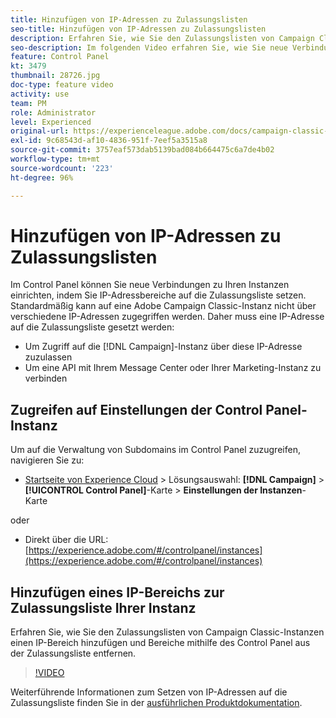 ```yaml
---
title: Hinzufügen von IP-Adressen zu Zulassungslisten
seo-title: Hinzufügen von IP-Adressen zu Zulassungslisten
description: Erfahren Sie, wie Sie den Zulassungslisten von Campaign Classic-Instanzen einen IP-Bereich hinzufügen und Bereiche mithilfe des Control Panel aus der Zulassungsliste entfernen.
seo-description: Im folgenden Video erfahren Sie, wie Sie neue Verbindungen zu Ihren Instanzen einrichten, indem Sie IP-Adressbereiche auf die Zulassungsliste setzen.
feature: Control Panel
kt: 3479
thumbnail: 28726.jpg
doc-type: feature video
activity: use
team: PM
role: Administrator
level: Experienced
original-url: https://experienceleague.adobe.com/docs/campaign-classic-learn/tutorials/administrating/control-panel-acc/ip-whitelisting.html,https://experienceleague.adobe.com/docs/campaign-classic-learn/tutorials/administrating/control-panel-acc/ip-allow-listing.html
exl-id: 9c68543d-af10-4836-951f-7eef5a3515a8
source-git-commit: 3757eaf573dab5139bad084b664475c6a7de4b02
workflow-type: tm+mt
source-wordcount: '223'
ht-degree: 96%

---
```


# Hinzufügen von IP-Adressen zu Zulassungslisten

Im Control Panel können Sie neue Verbindungen zu Ihren Instanzen einrichten, indem Sie IP-Adressbereiche auf die Zulassungsliste setzen. Standardmäßig kann auf eine Adobe Campaign Classic-Instanz nicht über verschiedene IP-Adressen zugegriffen werden. Daher muss eine IP-Adresse auf die Zulassungsliste gesetzt werden:

* Um Zugriff auf die [!DNL Campaign]-Instanz über diese IP-Adresse zuzulassen
* Um eine API mit Ihrem Message Center oder Ihrer Marketing-Instanz zu verbinden

## Zugreifen auf Einstellungen der Control Panel-Instanz

Um auf die Verwaltung von Subdomains im Control Panel zuzugreifen, navigieren Sie zu:

* [Startseite von Experience Cloud](https://experience.adobe.com/#/home) > Lösungsauswahl: **[!DNL Campaign]** > **[!UICONTROL Control Panel]**-Karte > **Einstellungen der Instanzen**-Karte

oder
* Direkt über die URL: [https://experience.adobe.com/#/controlpanel/instances](https://experience.adobe.com/#/controlpanel/instances)

## Hinzufügen eines IP-Bereichs zur Zulassungsliste Ihrer Instanz

Erfahren Sie, wie Sie den Zulassungslisten von Campaign Classic-Instanzen einen IP-Bereich hinzufügen und Bereiche mithilfe des Control Panel aus der Zulassungsliste entfernen.

>[!VIDEO](https://video.tv.adobe.com/v/28726?quality=12)

Weiterführende Informationen zum Setzen von IP-Adressen auf die Zulassungsliste finden Sie in der [ausführlichen Produktdokumentation](https://experienceleague.adobe.com/docs/control-panel/using/sftp-management/ip-range-allow-listing.html).
